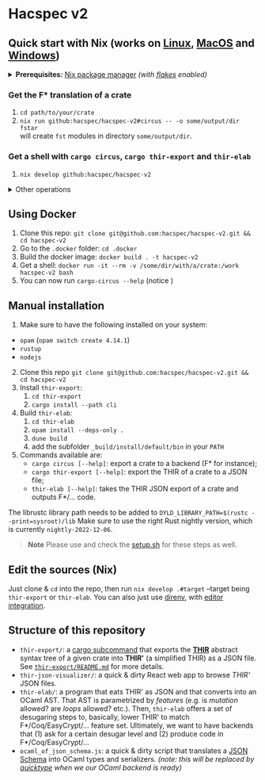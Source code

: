 # Hacspec v2

## Quick start with Nix (works on [Linux](https://nixos.org/download.html#nix-install-linux), [MacOS](https://nixos.org/download.html#nix-install-macos) and [Windows](https://nixos.org/download.html#nix-install-windows))

<details>
  <summary><b>Prerequisites:</b> <a href="https://nixos.org/">Nix package
manager</a> <i>(with <a href="https://nixos.wiki/wiki/Flakes">flakes</a> enabled)</i></summary>

  - Either using the [Determinate Nix Installer](https://github.com/DeterminateSystems/nix-installer), with the following bash one-liner:
    ```bash
    curl --proto '=https' --tlsv1.2 -sSf -L https://install.determinate.systems/nix | sh -s -- install
    ```
  - or following [those steps](https://github.com/mschwaig/howto-install-nix-with-flake-support).

</details>

### Get the F\* translation of a crate

1. `cd path/to/your/crate`
2. `nix run github:hacspec/hacspec-v2#circus -- -o some/output/dir fstar`  
   will create `fst` modules in directory `some/output/dir`.

### Get a shell with `cargo circus`, `cargo thir-export` and `thir-elab`

1. `nix develop github:hacspec/hacspec-v2`

<details>
  <summary>Other operations</summary>
  
#### Get the _THIR'_ JSON out of a crate
1. `cd path/to/your/crate`
2. `nix run github:hacspec/hacspec-v2#thir-export`  
    ...will create `thir_export.json` in the current directory.
    
**More generally:** `nix run github:hacspec/hacspec-v2#thir-export -- THIR-EXPORT-ARGUMENTS`. Replace `THIR-EXPORT-ARGUMENTS` with `--help` to get more information.

#### Running `thir-elab` on the JSON

1. `nix run github:hacspec/hacspec-v2#thir-elab -- -i /path/to/thir_export.json`

#### Visualization of the THIR' JSON

1. `cd /directory/in/which/the/thir_export.json/file/lives/`
2. `nix run github:hacspec/hacspec-v2#thir-json-visualizer`
3. visit `http://localhost:8888/`

</details>

## Using Docker
1. Clone this repo: `git clone git@github.com:hacspec/hacspec-v2.git && cd hacspec-v2`
2. Go to the `.docker` folder: `cd .docker`
3. Build the docker image: `docker build . -t hacspec-v2`
4. Get a shell: `docker run -it --rm -v /some/dir/with/a/crate:/work hacspec-v2 bash`
5. You can now run `cargo-circus --help` (notice )

## Manual installation

1. Make sure to have the following installed on your system:

- `opam` (`opam switch create 4.14.1`)
- `rustup`
- `nodejs`

2. Clone this repo `git clone git@github.com:hacspec/hacspec-v2.git && cd hacspec-v2`
3. Install `thir-export`:
   1. `cd thir-export`
   2. `cargo install --path cli`
4. Build `thir-elab`:
   1. `cd thir-elab`
   2. `opam install --deps-only .`
   3. `dune build`
   4. add the subfolder `_build/install/default/bin` in your `PATH`
5. Commands available are:
   - `cargo circus [--help]`: export a crate to a backend (F\* for instance);
   - `cargo thir-export [--help]`: export the THIR of a crate to a JSON file;
   - `thir-elab [--help]`: takes the THIR JSON export of a crate and outputs F\*/... code.

The librustc library path needs to be added to `DYLD_LIBRARY_PATH=$(rustc --print=sysroot)/lib`
Make sure to use the right Rust nightly version, which is currently `nightly-2022-12-06`.

> **Note**
> Please use and check the [setup.sh](./setup.sh) for these steps as well.

## Edit the sources (Nix)

Just clone & `cd` into the repo, then run `nix develop .#target` –target being `thir-export` or `thir-elab`.
You can also just use [direnv](https://github.com/nix-community/nix-direnv), with [editor integration](https://github.com/direnv/direnv/wiki#editor-integration).

## Structure of this repository

- `thir-export/`: a [cargo subcommand](https://doc.rust-lang.org/book/ch14-05-extending-cargo.html) that exports the [**THIR**](https://rustc-dev-guide.rust-lang.org/thir.html) abstract syntax tree of a given crate into **THIR'** (a simplified THIR) as a JSON file. See [`thir-export/README.md`](./thir-export/README.md) for more details.
- `thir-json-visualizer/`: a quick & dirty React web app to browse _THIR'_ JSON files.
- `thir-elab/`: a program that eats THIR' as JSON and that converts into an OCaml AST. That AST is parametrized by _features_ (e.g. is _mutation_ allowed? are _loops_ allowed? etc.). Then, `thir-elab` offers a set of desugaring steps to, basically, lower THIR' to match F*/Coq/EasyCrypt/… feature set. Ultimately, we want to have backends that (1) ask for a certain desugar level and (2) produce code in F*/Coq/EasyCrypt/…
- `ocaml_of_json_schema.js`: a quick & dirty script that translates a [JSON Schema](https://json-schema.org/) into OCaml types and serializers. _(note: this will be replaced by [quicktype](https://github.com/quicktype/quicktype) when we our OCaml backend is ready)_
